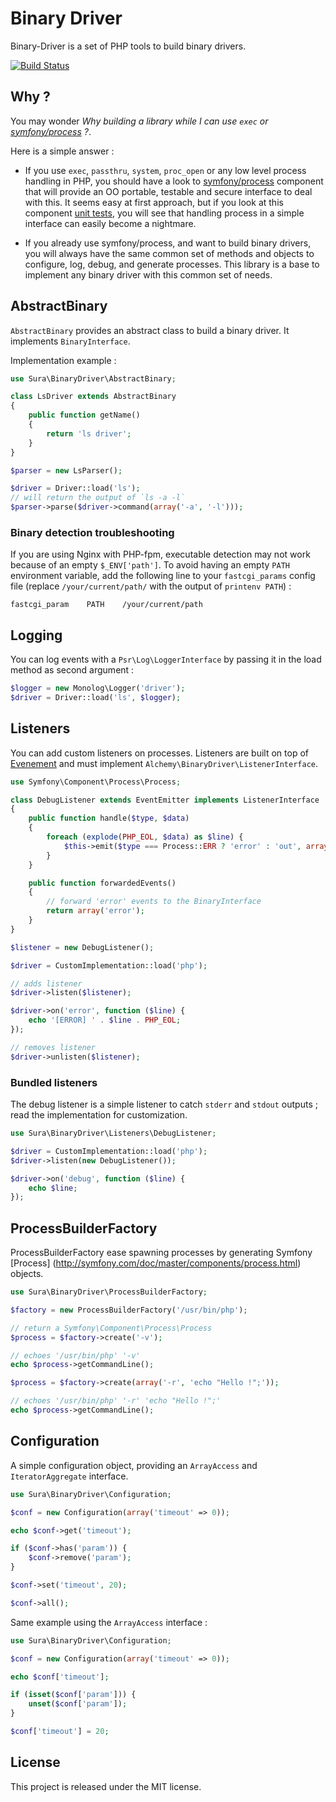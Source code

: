 # Binary Driver

Binary-Driver is a set of PHP tools to build binary drivers.

[![Build Status](https://travis-ci.org/sura/BinaryDriver.png?branch=master)](https://travis-ci.org/sura/BinaryDriver)

## Why ?

You may wonder *Why building a library while I can use `exec` or
[symfony/process](https://github.com/symfony/Process) ?*.

Here is a simple answer :

 - If you use `exec`, `passthru`, `system`, `proc_open` or any low level process
   handling in PHP, you should have a look to [symfony/process](https://github.com/symfony/Process)
   component that will provide an OO portable, testable and secure interface to
   deal with this. It seems easy at first approach, but if you look at this
   component [unit tests](https://github.com/symfony/Process/tree/master/Tests),
   you will see that handling process in a simple interface can easily become a
   nightmare.

 - If you already use symfony/process, and want to build binary drivers, you
   will always have the same common set of methods and objects to configure, log,
   debug, and generate processes.
   This library is a base to implement any binary driver with this common set of
   needs.

## AbstractBinary

`AbstractBinary` provides an abstract class to build a binary driver. It implements
`BinaryInterface`.

Implementation example :

```php
use Sura\BinaryDriver\AbstractBinary;

class LsDriver extends AbstractBinary
{
    public function getName()
    {
        return 'ls driver';
    }
}

$parser = new LsParser();

$driver = Driver::load('ls');
// will return the output of `ls -a -l`
$parser->parse($driver->command(array('-a', '-l')));
```

### Binary detection troubleshooting

If you are using Nginx with PHP-fpm, executable detection may not work because of an empty `$_ENV['path']`. 
To avoid having an empty `PATH` environment variable, add the following line to your `fastcgi_params` 
config file (replace `/your/current/path/` with the output of `printenv PATH`) :

```
fastcgi_param    PATH    /your/current/path
```

## Logging

You can log events with a `Psr\Log\LoggerInterface` by passing it in the load
method as second argument :

```php
$logger = new Monolog\Logger('driver');
$driver = Driver::load('ls', $logger);
```

## Listeners

You can add custom listeners on processes.
Listeners are built on top of [Evenement](https://github.com/igorw/evenement)
and must implement `Alchemy\BinaryDriver\ListenerInterface`.

```php
use Symfony\Component\Process\Process;

class DebugListener extends EventEmitter implements ListenerInterface
{
    public function handle($type, $data)
    {
        foreach (explode(PHP_EOL, $data) as $line) {
            $this->emit($type === Process::ERR ? 'error' : 'out', array($line));
        }
    }

    public function forwardedEvents()
    {
        // forward 'error' events to the BinaryInterface
        return array('error');
    }
}

$listener = new DebugListener();

$driver = CustomImplementation::load('php');

// adds listener
$driver->listen($listener);

$driver->on('error', function ($line) {
    echo '[ERROR] ' . $line . PHP_EOL;
});

// removes listener
$driver->unlisten($listener);
```

### Bundled listeners

The debug listener is a simple listener to catch `stderr` and `stdout` outputs ;
read the implementation for customization.

```php
use Sura\BinaryDriver\Listeners\DebugListener;

$driver = CustomImplementation::load('php');
$driver->listen(new DebugListener());

$driver->on('debug', function ($line) {
    echo $line;
});
```

## ProcessBuilderFactory

ProcessBuilderFactory ease spawning processes by generating Symfony [Process]
(http://symfony.com/doc/master/components/process.html) objects.

```php
use Sura\BinaryDriver\ProcessBuilderFactory;

$factory = new ProcessBuilderFactory('/usr/bin/php');

// return a Symfony\Component\Process\Process
$process = $factory->create('-v');

// echoes '/usr/bin/php' '-v'
echo $process->getCommandLine();

$process = $factory->create(array('-r', 'echo "Hello !";'));

// echoes '/usr/bin/php' '-r' 'echo "Hello !";'
echo $process->getCommandLine();
```

## Configuration

A simple configuration object, providing an `ArrayAccess` and `IteratorAggregate`
interface.

```php
use Sura\BinaryDriver\Configuration;

$conf = new Configuration(array('timeout' => 0));

echo $conf->get('timeout');

if ($conf->has('param')) {
    $conf->remove('param');
}

$conf->set('timeout', 20);

$conf->all();
```

Same example using the `ArrayAccess` interface :

```php
use Sura\BinaryDriver\Configuration;

$conf = new Configuration(array('timeout' => 0));

echo $conf['timeout'];

if (isset($conf['param'])) {
    unset($conf['param']);
}

$conf['timeout'] = 20;
```

## License

This project is released under the MIT license.
